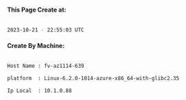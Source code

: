 
   
#### This Page Create at:

```bash

2023-10-21 - 22:55:03 UTC

```

#### Create By Machine:

```bash

Host Name : fv-az1114-639

platform  : Linux-6.2.0-1014-azure-x86_64-with-glibc2.35

Ip Local  : 10.1.0.88

```

